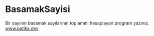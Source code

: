 # BasamakSayisi
Bir sayının basamak sayılarının toplamını hesaplayan program yazınız.
www.patika.dev
